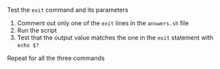 Test the `exit` command and its parameters

1) Comment out only one of the `exit` lines in the `answers.sh` file 
2) Run the script
3) Test that the output value matches the one in the `exit` statement with
`echo $?`

Repeat for all the three commands
